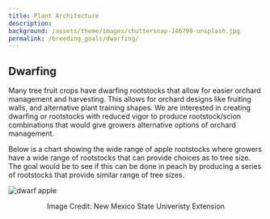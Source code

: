 ```yaml
---
title: Plant Architecture
description: 
background: /assets/theme/images/chuttersnap-146799-unsplash.jpg
permalink: /breeding_goals/dwarfing/
---
```

<!-- Google tag (gtag.js) -->
<script async src="https://www.googletagmanager.com/gtag/js?id=G-5BVF33Z2MC"></script>
<script>
  window.dataLayer = window.dataLayer || [];
  function gtag(){dataLayer.push(arguments);}
  gtag('js', new Date());

  gtag('config', 'G-5BVF33Z2MC');
</script>

## Dwarfing
Many tree fruit crops have dwarfing rootstocks that allow for easier orchard management and harvesting. This allows for orchard designs like fruiting walls, and alternative plant training shapes. We are interested in creating dwarfing or rootstocks with reduced vigor to produce rootstock/scion combinations that would give growers alternative options of orchard management.

Below is a chart showing the wide range of apple rootstocks where growers have a wide range of rootstocks that can provide choices as to tree size. The goal would be to see if this can be done in peach by producing a series of rootstocks that provide similar range of tree sizes.


<img align=center src="../../assets/theme/images/dwarf_apple.jpg" alt="dwarf apple" title="Image Credit: https://pubs.nmsu.edu/_h/H307/index.html" /> 
<center><p>Image Credit: New Mexico State Univeristy Extension</p></center> 